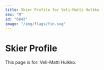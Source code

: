 ```yaml
---
title: Skier Profile for Veli-Matti Hulkko
sex: "M"
id: "6842"
image: "/img/flags/fin.svg" 
---
```


# Skier Profile

This page is for: Veli-Matti Hulkko.
    